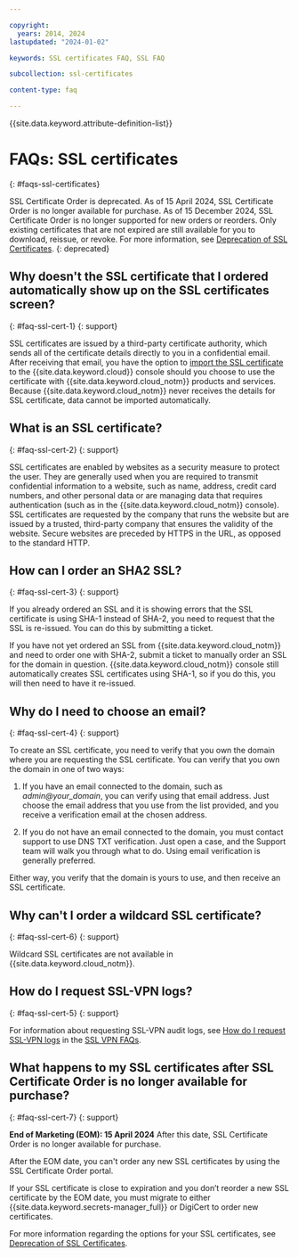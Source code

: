 ```yaml
---

copyright:
  years: 2014, 2024
lastupdated: "2024-01-02"

keywords: SSL certificates FAQ, SSL FAQ

subcollection: ssl-certificates

content-type: faq

---
```


{{site.data.keyword.attribute-definition-list}}

# FAQs: SSL certificates
{: #faqs-ssl-certificates}

SSL Certificate Order is deprecated. As of 15 April 2024, SSL Certificate Order is no longer available for purchase. As of 15 December 2024,  SSL Certificate Order is no longer supported for new orders or reorders. Only existing certificates that are not expired are still available for you to download, reissue, or revoke. For more information, see [Deprecation of SSL Certificates](/docs/ssl-certificates?topic=ssl-certificates-deprecation).
{: deprecated}

## Why doesn't the SSL certificate that I ordered automatically show up on the SSL certificates screen?
{: #faq-ssl-cert-1}
{: support}

SSL certificates are issued by a third-party certificate authority, which sends all of the certificate details directly to you in a confidential email. After receiving that email, you have the option to [import the SSL certificate](/docs/infrastructure/ssl-certificates?topic=ssl-certificates-importing-ssl-certificates#importing-ssl-certificates) to the {{site.data.keyword.cloud}} console should you choose to use the certificate with {{site.data.keyword.cloud_notm}} products and services. Because {{site.data.keyword.cloud_notm}} never receives the details for SSL certificate, data cannot be imported automatically.

## What is an SSL certificate?
{: #faq-ssl-cert-2}
{: support}

SSL certificates are enabled by websites as a security measure to protect the user. They are generally used when you are required to transmit confidential information to a website, such as name, address, credit card numbers, and other personal data or are managing data that requires authentication (such as in the {{site.data.keyword.cloud_notm}} console). SSL certificates are requested by the company that runs the website but are issued by a trusted, third-party company that ensures the validity of the website. Secure websites are preceded by HTTPS in the URL, as opposed to the standard HTTP.

## How can I order an SHA2 SSL?
{: #faq-ssl-cert-3}
{: support}

If you already ordered an SSL and it is showing errors that the SSL certificate is using SHA-1 instead of SHA-2, you need to request that the SSL is re-issued. You can do this by submitting a ticket.

If you have not yet ordered an SSL from {{site.data.keyword.cloud_notm}} and need to order one with SHA-2, submit a ticket to manually order an SSL for the domain in question. {{site.data.keyword.cloud_notm}} console still automatically creates SSL certificates using SHA-1, so if you do this, you will then need to have it re-issued.

## Why do I need to choose an email? 
{: #faq-ssl-cert-4}
{: support}

To create an SSL certificate, you need to verify that you own the domain where you are requesting the SSL certificate. You can verify that you own the domain in one of two ways: 

1. If you have an email connected to the domain, such as *admin@your_domain*, you can verify using that email address. Just choose the email address that you use from the list provided, and you receive a verification email at the chosen address. 

2. If you do not have an email connected to the domain, you must contact support to use DNS TXT verification. Just open a case, and the Support team will walk you through what to do. Using email verification is generally preferred. 

Either way, you verify that the domain is yours to use, and then receive an SSL certificate. 

## Why can't I order a wildcard SSL certificate? 
{:  #faq-ssl-cert-6}
{: support}

Wildcard SSL certificates are not available in {{site.data.keyword.cloud_notm}}. 

## How do I request SSL-VPN logs?
{: #faq-ssl-cert-5}
{: support}

For information about requesting SSL-VPN audit logs, see [How do I request SSL-VPN logs](/docs/iaas-vpn?topic=iaas-vpn-vpn-ssl-faq) in the [SSL VPN FAQs](/docs/iaas-vpn?topic=iaas-vpn-vpn-ssl-faq).

## What happens to my SSL certificates after SSL Certificate Order is no longer available for purchase?
{: #faq-ssl-cert-7}
{: support}

**End of Marketing (EOM): 15 April 2024** After this date, SSL Certificate Order is no longer available for purchase. 

After the EOM date, you can't order any new SSL certificates by using the SSL Certificate Order portal. 

If your SSL certificate is close to expiration and you don’t reorder a new SSL certificate by the EOM date, you must migrate to either {{site.data.keyword.secrets-manager_full}} or DigiCert to order new certificates. 

For more information regarding the options for your SSL certificates, see [Deprecation of SSL Certificates](/docs/ssl-certificates?topic=ssl-certificates-deprecation-ssl-certificates).

